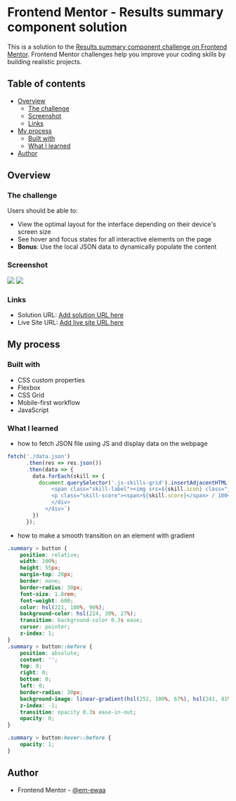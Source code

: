# Frontend Mentor - Results summary component solution

This is a solution to the [Results summary component challenge on Frontend Mentor](https://www.frontendmentor.io/challenges/results-summary-component-CE_K6s0maV). Frontend Mentor challenges help you improve your coding skills by building realistic projects. 

## Table of contents

- [Overview](#overview)
  - [The challenge](#the-challenge)
  - [Screenshot](#screenshot)
  - [Links](#links)
- [My process](#my-process)
  - [Built with](#built-with)
  - [What I learned](#what-i-learned)
- [Author](#author)

## Overview

### The challenge

Users should be able to:

- View the optimal layout for the interface depending on their device's screen size
- See hover and focus states for all interactive elements on the page
- **Bonus**: Use the local JSON data to dynamically populate the content

### Screenshot

![](./screenshots/screenshot-1.jpg)
![](./screenshots/screenshot-2.jpg)

### Links

- Solution URL: [Add solution URL here](https://your-solution-url.com)
- Live Site URL: [Add live site URL here](https://your-live-site-url.com)

## My process

### Built with

- CSS custom properties
- Flexbox
- CSS Grid
- Mobile-first workflow
- JavaScript 

### What I learned

- how to fetch JSON file using JS and display data on the webpage

```js
fetch('./data.json')
      .then(res => res.json())
      .then(data => {
        data.forEach(skill => {
          document.querySelector('.js-skills-grid').insertAdjacentHTML('beforeend', `<div class="${skill.category.toLowerCase()} skill">
              <span class="skill-label"><img src=${skill.icon} class="js-icon"> ${skill.category}</span>
              <p class="skill-score"><span>${skill.score}</span> / 100</p>
              </div>
            </div>`)
        })
      });
```

- how to make a smooth transition on an element with gradient 

```css
.summary > button {
	position: relative;
	width: 100%;
	height: 55px;
	margin-top: 20px;
	border: none;
	border-radius: 30px;
	font-size: 1.8rem;
	font-weight: 600;
	color: hsl(221, 100%, 96%);
	background-color: hsl(224, 30%, 27%);
	transition: background-color 0.3s ease;
	cursor: pointer;
	z-index: 1;
}
.summary > button::before {
	position: absolute;
	content: '';
	top: 0;
	right: 0;
	bottom: 0;
	left: 0;
	border-radius: 30px;
	background-image: linear-gradient(hsl(252, 100%, 67%), hsl(241, 81%, 54%));
	z-index: -1;
	transition: opacity 0.3s ease-in-out;
	opacity: 0;
}

.summary > button:hover::before {
	opacity: 1;
}
```

## Author

- Frontend Mentor - [@em-ewaa](https://www.frontendmentor.io/profile/em-ewaa)
